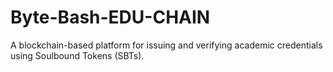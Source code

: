 # Byte-Bash-EDU-CHAIN
A blockchain-based platform for issuing and verifying academic credentials using Soulbound Tokens (SBTs).